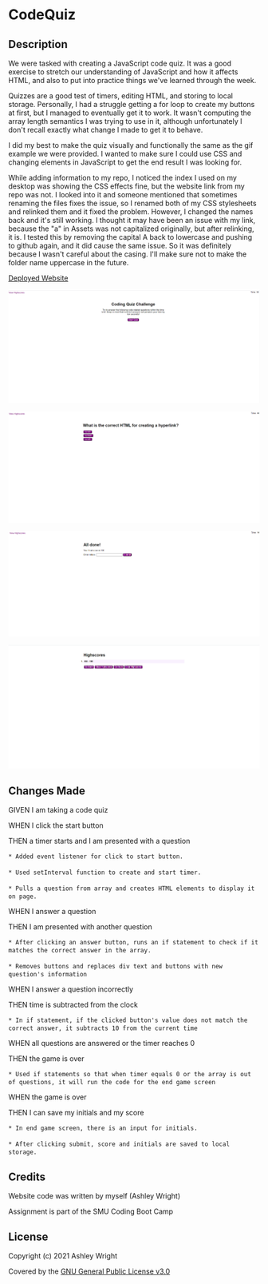 # CodeQuiz

## Description

We were tasked with creating a JavaScript code quiz. It was a good exercise to stretch our understanding of JavaScript and how it affects HTML, and also to put into practice things we've learned through the week.

Quizzes are a good test of timers, editing HTML, and storing to local storage. Personally, I had a struggle getting a for loop to create my buttons at first, but I managed to eventually get it to work. It wasn't computing the array length semantics I was trying to use in it, although unfortunately I don't recall exactly what change I made to get it to behave.

I did my best to make the quiz visually and functionally the same as the gif example we were provided. I wanted to make sure I could use CSS and changing elements in JavaScript to get the end result I was looking for.

While adding information to my repo, I noticed the index I used on my desktop was showing the CSS effects fine, but the website link from my repo was not. I looked into it and someone mentioned that sometimes renaming the files fixes the issue, so I renamed both of my CSS stylesheets and relinked them and it fixed the problem. However, I changed the names back and it's still working. I thought it may have been an issue with my link, because the "a" in Assets was not capitalized originally, but after relinking, it is. I tested this by removing the capital A back to lowercase and pushing to github again, and it did cause the same issue. So it was definitely because I wasn't careful about the casing. I'll make sure not to make the folder name uppercase in the future.

[Deployed Website](https://ashleyaggie.github.io/CodeQuiz/)

![Starting Screen](Assets/images/startScreen.png)

![During the Quiz](Assets/images/midQuiz.png)

![Final Score Screen](Assets/images/finalScore.png)

![Highscores Board](Assets/images/highscores.png)

## Changes Made

GIVEN I am taking a code quiz

WHEN I click the start button

THEN a timer starts and I am presented with a question

    * Added event listener for click to start button.

    * Used setInterval function to create and start timer.

    * Pulls a question from array and creates HTML elements to display it on page.

WHEN I answer a question

THEN I am presented with another question

    * After clicking an answer button, runs an if statement to check if it matches the correct answer in the array.

    * Removes buttons and replaces div text and buttons with new question's information

WHEN I answer a question incorrectly

THEN time is subtracted from the clock

    * In if statement, if the clicked button's value does not match the correct answer, it subtracts 10 from the current time

WHEN all questions are answered or the timer reaches 0

THEN the game is over

    * Used if statements so that when timer equals 0 or the array is out of questions, it will run the code for the end game screen

WHEN the game is over

THEN I can save my initials and my score

    * In end game screen, there is an input for initials.

    * After clicking submit, score and initials are saved to local storage.

## Credits

Website code was written by myself (Ashley Wright)

Assignment is part of the SMU Coding Boot Camp

## License

Copyright (c) 2021 Ashley Wright

Covered by the [GNU General Public License v3.0](https://choosealicense.com/licenses/gpl-3.0/)